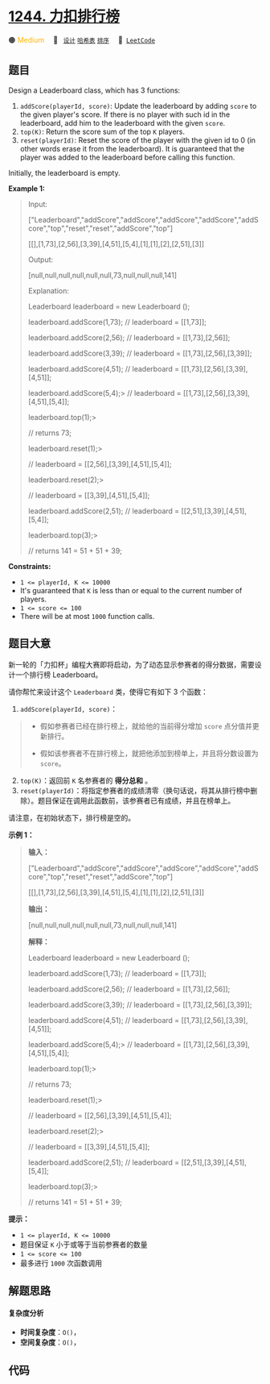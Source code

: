 # [1244. 力扣排行榜](https://leetcode.com/problems/design-a-leaderboard)

🟠 <font color=#ffb800>Medium</font>&emsp; 🔖&ensp; [`设计`](/tag/design.md) [`哈希表`](/tag/hash-table.md) [`排序`](/tag/sorting.md)&emsp; 🔗&ensp;[`LeetCode`](https://leetcode.com/problems/design-a-leaderboard)

## 题目

Design a Leaderboard class, which has 3 functions:

  1. `addScore(playerId, score)`: Update the leaderboard by adding `score` to the given player's score. If there is no player with such id in the leaderboard, add him to the leaderboard with the given `score`.
  2. `top(K)`: Return the score sum of the top `K` players.
  3. `reset(playerId)`: Reset the score of the player with the given id to 0 (in other words erase it from the leaderboard). It is guaranteed that the player was added to the leaderboard before calling this function.

Initially, the leaderboard is empty.



**Example 1:**

> Input:
> 
> ["Leaderboard","addScore","addScore","addScore","addScore","addScore","top","reset","reset","addScore","top"]
> 
> [[],[1,73],[2,56],[3,39],[4,51],[5,4],[1],[1],[2],[2,51],[3]]
> 
> Output:
> 
> [null,null,null,null,null,null,73,null,null,null,141]
> 
> 
> 
> Explanation:
> 
> Leaderboard leaderboard = new Leaderboard ();
> 
> leaderboard.addScore(1,73);   // leaderboard = [[1,73]];
> 
> leaderboard.addScore(2,56);   // leaderboard = [[1,73],[2,56]];
> 
> leaderboard.addScore(3,39);   // leaderboard = [[1,73],[2,56],[3,39]];
> 
> leaderboard.addScore(4,51);   // leaderboard = [[1,73],[2,56],[3,39],[4,51]];
> 
> leaderboard.addScore(5,4);> 
> // leaderboard = [[1,73],[2,56],[3,39],[4,51],[5,4]];
> 
> leaderboard.top(1);> 
> > 
>    // returns 73;
> 
> leaderboard.reset(1);> 
> > 
>  // leaderboard = [[2,56],[3,39],[4,51],[5,4]];
> 
> leaderboard.reset(2);> 
> > 
>  // leaderboard = [[3,39],[4,51],[5,4]];
> 
> leaderboard.addScore(2,51);   // leaderboard = [[2,51],[3,39],[4,51],[5,4]];
> 
> leaderboard.top(3);> 
> > 
>    // returns 141 = 51 + 51 + 39;

**Constraints:**

  * `1 <= playerId, K <= 10000`
  * It's guaranteed that `K` is less than or equal to the current number of players.
  * `1 <= score <= 100`
  * There will be at most `1000` function calls.


## 题目大意

新一轮的「力扣杯」编程大赛即将启动，为了动态显示参赛者的得分数据，需要设计一个排行榜 Leaderboard。

请你帮忙来设计这个 `Leaderboard` 类，使得它有如下 3 个函数：

  1. `addScore(playerId, score)`： 
> 
>  * 假如参赛者已经在排行榜上，就给他的当前得分增加 `score` 点分值并更新排行。
> 
>  * 假如该参赛者不在排行榜上，就把他添加到榜单上，并且将分数设置为 `score`。
  2. `top(K)`：返回前 `K` 名参赛者的 **得分总和** 。
  3. `reset(playerId)`：将指定参赛者的成绩清零（换句话说，将其从排行榜中删除）。题目保证在调用此函数前，该参赛者已有成绩，并且在榜单上。

请注意，在初始状态下，排行榜是空的。

**示例 1：**

> 
> 
> 
> 
> 
> **输入：**
> 
> ["Leaderboard","addScore","addScore","addScore","addScore","addScore","top","reset","reset","addScore","top"]
> 
> [[],[1,73],[2,56],[3,39],[4,51],[5,4],[1],[1],[2],[2,51],[3]]
> 
> **输出：**
> 
> [null,null,null,null,null,null,73,null,null,null,141]
> 
> 
> 
> **解释：**
> 
> Leaderboard leaderboard = new Leaderboard ();
> 
> leaderboard.addScore(1,73);   // leaderboard = [[1,73]];
> 
> leaderboard.addScore(2,56);   // leaderboard = [[1,73],[2,56]];
> 
> leaderboard.addScore(3,39);   // leaderboard = [[1,73],[2,56],[3,39]];
> 
> leaderboard.addScore(4,51);   // leaderboard = [[1,73],[2,56],[3,39],[4,51]];
> 
> leaderboard.addScore(5,4);> 
> // leaderboard = [[1,73],[2,56],[3,39],[4,51],[5,4]];
> 
> leaderboard.top(1);> 
> > 
>    // returns 73;
> 
> leaderboard.reset(1);> 
> > 
>  // leaderboard = [[2,56],[3,39],[4,51],[5,4]];
> 
> leaderboard.reset(2);> 
> > 
>  // leaderboard = [[3,39],[4,51],[5,4]];
> 
> leaderboard.addScore(2,51);   // leaderboard = [[2,51],[3,39],[4,51],[5,4]];
> 
> leaderboard.top(3);> 
> > 
>    // returns 141 = 51 + 51 + 39;
> 
> 

**提示：**

  * `1 <= playerId, K <= 10000`
  * 题目保证 `K` 小于或等于当前参赛者的数量
  * `1 <= score <= 100`
  * 最多进行 `1000` 次函数调用


## 解题思路

#### 复杂度分析

- **时间复杂度**：`O()`，
- **空间复杂度**：`O()`，

## 代码

```javascript

```